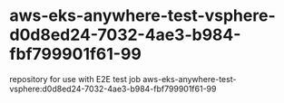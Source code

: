 # aws-eks-anywhere-test-vsphere-d0d8ed24-7032-4ae3-b984-fbf799901f61-99
repository for use with E2E test job aws-eks-anywhere-test-vsphere:d0d8ed24-7032-4ae3-b984-fbf799901f61-99
